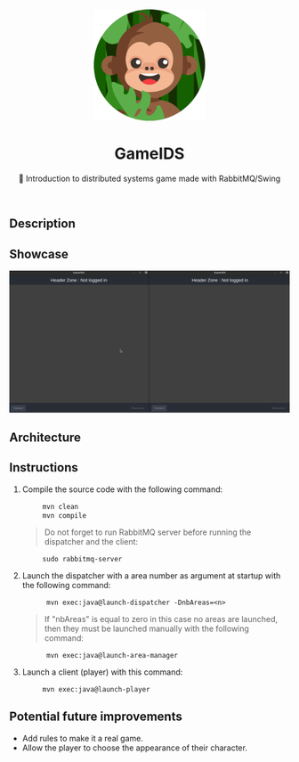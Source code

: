 <div align="center">
	<br>
	<br>
	<img src="assets/images/jungle.png" width="200" height="200">
	<h1>GameIDS</h1>
	<p>
	<p>🌴 Introduction to distributed systems game made with RabbitMQ/Swing</p>
	</p>
	<br>
</div>

## Description

## Showcase
<p style="text-align: center">
  <img src="assets/gifs/Showcase.gif"  alt="Application demo"/>
</p>

## Architecture

## Instructions

1. Compile the source code with the following command:

    ```console
         mvn clean
         mvn compile
    ```

    > Do not forget to run RabbitMQ server before running the dispatcher and the client:

    ```console
         sudo rabbitmq-server
    ```

2. Launch the dispatcher with a area number as argument at startup with the following command:
    ```console
          mvn exec:java@launch-dispatcher -DnbAreas=<n>
    ```
   > If "nbAreas" is equal to zero in this case no areas are launched, then they must be launched manually with the following command:
   
   ```console
         mvn exec:java@launch-area-manager
   ```
3. Launch a client (player) with this command:
    ```console
         mvn exec:java@launch-player
    ```

## Potential future improvements

-   Add rules to make it a real game.
-   Allow the player to choose the appearance of their character.
